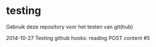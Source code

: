 # testing


Gebruik deze repository voor het testen van git(hub)

2014-10-27 Testing github hooks: reading POST content #5


 
